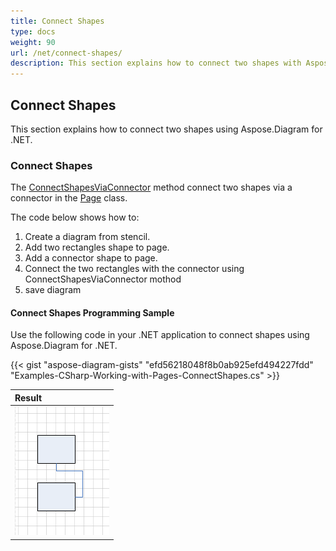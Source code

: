 ```yaml
---
title: Connect Shapes
type: docs
weight: 90
url: /net/connect-shapes/
description: This section explains how to connect two shapes with Aspose.Diagram.
---
```


## **Connect Shapes**
This section explains how to connect two shapes using Aspose.Diagram for .NET.
### **Connect Shapes**
The [ConnectShapesViaConnector](https://apireference.aspose.com/diagram/net/aspose.diagram.page/connectshapesviaconnector/methods/1) method connect two shapes via a connector in the [Page](http://www.aspose.com/api/net/diagram/aspose.diagram/page) class.

The code below shows how to:

1. Create a diagram from stencil.
1. Add two rectangles shape to page.
1. Add a connector shape to page.
1. Connect the two rectangles with the connector using ConnectShapesViaConnector mothod
1. save diagram
#### **Connect Shapes Programming Sample**
Use the following code in your .NET application to connect shapes using Aspose.Diagram for .NET.

{{< gist "aspose-diagram-gists" "efd56218048f8b0ab925efd494227fdd" "Examples-CSharp-Working-with-Pages-ConnectShapes.cs" >}}

|**Result**|
| :- |
|![ConnectShapes_out.vsdx](ConnectShapes.png)|